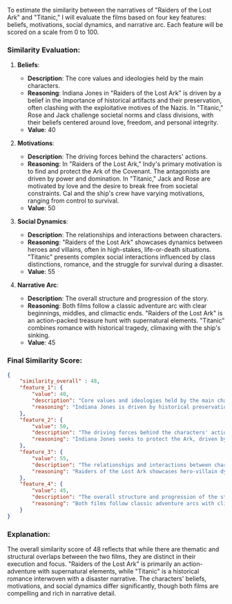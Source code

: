 To estimate the similarity between the narratives of "Raiders of the Lost Ark" and "Titanic," I will evaluate the films based on four key features: beliefs, motivations, social dynamics, and narrative arc. Each feature will be scored on a scale from 0 to 100. 

### Similarity Evaluation:

1. **Beliefs**:
   - **Description**: The core values and ideologies held by the main characters.
   - **Reasoning**: Indiana Jones in "Raiders of the Lost Ark" is driven by a belief in the importance of historical artifacts and their preservation, often clashing with the exploitative motives of the Nazis. In "Titanic," Rose and Jack challenge societal norms and class divisions, with their beliefs centered around love, freedom, and personal integrity.
   - **Value**: 40

2. **Motivations**:
   - **Description**: The driving forces behind the characters' actions.
   - **Reasoning**: In "Raiders of the Lost Ark," Indy's primary motivation is to find and protect the Ark of the Covenant. The antagonists are driven by power and domination. In "Titanic," Jack and Rose are motivated by love and the desire to break free from societal constraints. Cal and the ship's crew have varying motivations, ranging from control to survival.
   - **Value**: 50

3. **Social Dynamics**:
   - **Description**: The relationships and interactions between characters.
   - **Reasoning**: "Raiders of the Lost Ark" showcases dynamics between heroes and villains, often in high-stakes, life-or-death situations. "Titanic" presents complex social interactions influenced by class distinctions, romance, and the struggle for survival during a disaster.
   - **Value**: 55

4. **Narrative Arc**:
   - **Description**: The overall structure and progression of the story.
   - **Reasoning**: Both films follow a classic adventure arc with clear beginnings, middles, and climactic ends. "Raiders of the Lost Ark" is an action-packed treasure hunt with supernatural elements. "Titanic" combines romance with historical tragedy, climaxing with the ship's sinking.
   - **Value**: 45

### Final Similarity Score:

```json
{
    "similarity_overall" : 48,
    "feature_1": {
        "value": 40,
        "description": "Core values and ideologies held by the main characters.",
        "reasoning": "Indiana Jones is driven by historical preservation and clashing with exploitative motives. In Titanic, Rose and Jack challenge societal norms with beliefs centered on love and personal integrity."
    },
    "feature_2": {
        "value": 50,
        "description": "The driving forces behind the characters' actions.",
        "reasoning": "Indiana Jones seeks to protect the Ark, driven by academic and ethical motives. In Titanic, Jack and Rose are driven by love and a desire for freedom, contrasting with other characters' motives of control and survival."
    },
    "feature_3": {
        "value": 55,
        "description": "The relationships and interactions between characters.",
        "reasoning": "Raiders of the Lost Ark showcases hero-villain dynamics, while Titanic explores complex social interactions influenced by class, romance, and disaster."
    },
    "feature_4": {
        "value": 45,
        "description": "The overall structure and progression of the story.",
        "reasoning": "Both films follow classic adventure arcs with climactic ends. Raiders is an action-packed treasure hunt with supernatural elements, while Titanic combines romance with historical tragedy."
    }
}
```

### Explanation:

The overall similarity score of 48 reflects that while there are thematic and structural overlaps between the two films, they are distinct in their execution and focus. "Raiders of the Lost Ark" is primarily an action-adventure with supernatural elements, while "Titanic" is a historical romance interwoven with a disaster narrative. The characters' beliefs, motivations, and social dynamics differ significantly, though both films are compelling and rich in narrative detail.